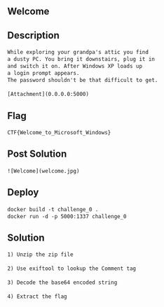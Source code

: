 ## Welcome

## Description

    While exploring your grandpa's attic you find
    a dusty PC. You bring it downstairs, plug it in
    and switch it on. After Windows XP loads up 
    a login prompt appears.
    The password shouldn't be that difficult to get.
    
    [Attachment](0.0.0.0:5000)

## Flag

    CTF{Welcome_to_Microsoft_Windows}

## Post Solution

    ![Welcome](welcome.jpg)

## Deploy

    docker build -t challenge_0 .
    docker run -d -p 5000:1337 challenge_0

## Solution

    1) Unzip the zip file
    
    2) Use exiftool to lookup the Comment tag
    
    3) Decode the base64 encoded string
    
    4) Extract the flag

